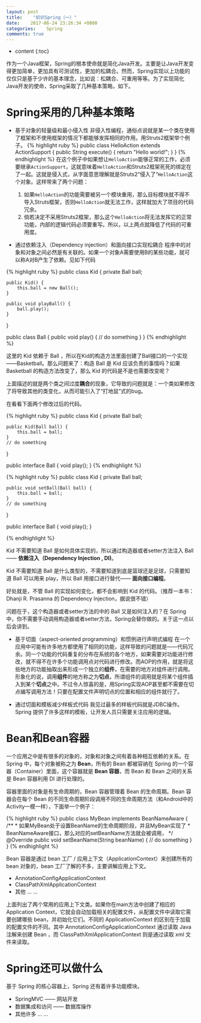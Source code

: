 ```yaml
---
layout: post
title:    "初识Spring（一）"
date:    2017-06-24 23:26:34 +0800
categories:    Spring
comments: true
---
```


* content
{:toc}

作为一个Java框架，Spring的根本使命就是简化Java开发。主要是让Java开发变得更加简单，更加具有可测试性，更加的松耦合。然而，Spring实现以上功能的仅仅只是基于少许的基本理念，比如说：松耦合、可重用等等。为了实现简化Java开发的使命，Spring采取了几种基本策略，如下。


Spring采用的几种基本策略
==
* 基于对象的轻量级和最小侵入性
非侵入性编程，通俗点说就是某一个类在使用了框架和不使用框架的情况下都能够发挥相同的作用。用Struts2框架举个例子。
{% highlight ruby %}
public class HelloAction extends ActionSupport {
	public String execute() {
		return "Hello world!";
	}
}
{% endhighlight %}
在这个例子中如果想让`HelloAction`能够正常的工作，必须要继承`ActionSupport`，这就意味着`HelloAction`和Struts2框架死死的绑定在了一起。这就是侵入式，从字面意思理解就是Struts2“侵入了“`HelloAction`这个对象。这样带来了两个问题：
	1. 如果`HelloAction`的功能需要被另一个模块重用，那么目标模块就不得不导入Struts框架，否则`HelloAction`就无法工作，这样就加大了项目的代码冗余。
	2. 倘若决定不采用Struts2框架，那么这个`HelloAction`将无法发挥它的正常功能，内部的逻辑代码必须要重写。所以，以上两点就降低了代码的可重用度。

* 通过依赖注入（Dependency injection）和面向接口实现松耦合
程序中的对象和对象之间必然是有关联的。如果一个对象A需要使用B的某些功能，就可以称A对B产生了依赖。见如下代码

{% highlight ruby %}
public class Kid {
	private Ball ball;

	public Kid() {
		this.ball = new Ball();
	}

	public void playBall() {
		ball.play();
	}
}

public class Ball {
	public void play() {
		// do something
	}
}
{% endhighlight %}

这里的 Kid 依赖于 Ball ，所以在Kid的构造方法里面创建了Ball接口的一个实现——Basketball。那么问题来了：构造 Ball 是 Kid 应该负责的事情吗？如果 Basketball 的构造方法改变了，那么 Kid 的代码是不是也需要改变呢？

上面描述的就是两个类之间过度**耦合**的现象，它导致的问题就是：一个类如果修改了将导致其他的类变化，从而可能引入了“打地鼠”式的bug。

在看看下面两个修改过后的代码。

{% highlight ruby %}
public class Kid {
        private Ball ball;

	public Kid(Ball ball) {
		this.ball = ball;
	}
	// do something
}

public interface Ball {
	void play();
}
{% endhighlight %}

{% highlight ruby %}
public class Kid {
	private Ball ball;

	public void setBall(Ball ball) {
		this.ball = ball;
	}
    // do something
}

public interface Ball {
	void play();
}

{% endhighlight %}

Kid 不需要知道 Ball 是如何具体实现的，所以通过构造器或者setter方法注入 Ball —— **依赖注入（Dependency Injection , DI)**。

Kid 不需要知道 Ball 是什么类型的，不需要知道到底是篮球还是足球，只需要知道 Ball 可以用来 play，所以 Ball 用接口进行替代—— **面向接口编程**。

好处就是，不管 Ball 的实现如何变化，都不会影响到 Kid 的代码。（推荐一本书： Dhanji R. Prasanna 的 Dependency Injection，据说很不错）

问题在于，这个构造器或者setter方法的中的 Ball 又是如何注入的？在 Spring 中，你不需要手动调用构造器或者setter方法，Spring会替你做的。关于这一点以后会讲到。

* 基于切面（aspect-oriented programming）和惯例进行声明式编程
  在一个应用中可能有许多地方都使用了相同的功能，这样导致的问题就是——代码冗余。同一个功能的代码重复的分布在系统的各个地方，如果需要对功能进行修改，就不得不在许多个功能调用点对代码进行修改。而AOP的作用，就是将这些地方的功能抽取出来形成一个独立的**组件**，在需要的地方对组件进行调用。形象化的说，调用**组件**的地方称之为**切点**，所谓组件的调用就是将某个组件插入到某个**切点**之中。不过令人惊喜的是，用Spring实现AOP甚至都不需要在切点编写调用方法！只要在配置文件声明切点的位置和相应的组件就行了。

* 通过切面和模板减少样板式代码
我见过最多的样板代码就是JDBC操作。Spring 提供了许多这样的模板，让开发人员只需要关注应用的逻辑。

Bean和Bean容器
==

一个应用之中是有很多的对象的，对象和对象之间有着各种相互依赖的关系。在 Spring 中，每个对象被称之为 **Bean**，所有的 Bean 都被容纳在 Spring 的一个容器（Container）里面，这个容器就是 **Bean 容器**，而 Bean 和 Bean 之间的关系是 Bean 容器利用 DI 进行处理的。

容器里面的对象是有生命周期的，Bean 容器管理着 Bean 的生命周期。Bean 容器会在每个 Bean 的不同生命周期阶段调用不同的生命周期方法（和Android中的Activity一模一样），下面举一个例子：

{% highlight ruby %}
public class MyBean implements BeanNameAware {
	/**
	* 如果MyBean处于设置BeanName的生命周期阶段，并且MyBean实现了
	* BeanNameAware接口，那么对应的setBeanName方法就会被调用，
	*/
	@Override
	public void setBeanName(String beanName) {
		// do something
	}
}
{% endhighlight %}

Bean 容器是通过 bean 工厂 / 应用上下文（ApplicationContext）来创建所有的 bean 对象的，bean 工厂了解的不多，主要讲解应用上下文。
* AnnotationConfigApplicationContext
* ClassPathXmlApplicationContext
* 其他 ... ...

上面列出了两个常用的应用上下文类。如果你在main方法中创建了相应的 Application Context，它就会自动加载相关的配置文件，从配置文件中读取它需要创建哪些 bean，并初始化它们。不同的 ApplicationContext 的区别在于加载的配置文件的不同。其中 AnnotationConfigApplicationContext 通过读取 Java 注解来创建 Bean ，而 ClassPathXmlApplicationContext 则是通过读取 xml 文件来读取。

Spring还可以做什么
==

基于 Spring 的核心容器上，Spring 还有着许多功能模块。

* SpringMVC —— 网站开发
* 数据集成和访问 —— 数据库操作
* 其他许多 ... ...

